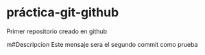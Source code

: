 # práctica-git-github
Primer repositorio creado en github 

m#Descripcion 
Este mensaje sera el segundo commit como prueba
